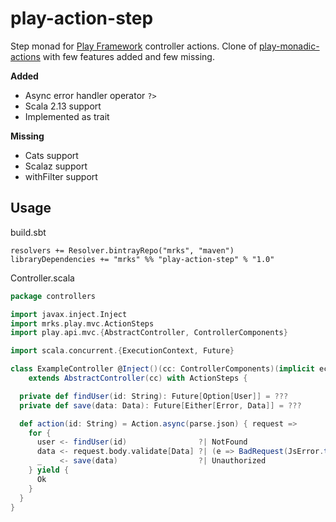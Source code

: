 # play-action-step

Step monad for [Play Framework](https://www.playframework.com/) controller actions.
Clone of [play-monadic-actions](https://github.com/Kanaka-io/play-monadic-actions) with few features added and few missing.

**Added**
* Async error handler operator `?>`
* Scala 2.13 support
* Implemented as trait

**Missing**
* Cats support
* Scalaz support
* withFilter support

## Usage

build.sbt
```
resolvers += Resolver.bintrayRepo("mrks", "maven")
libraryDependencies += "mrks" %% "play-action-step" % "1.0"
```

Controller.scala
```scala
package controllers

import javax.inject.Inject
import mrks.play.mvc.ActionSteps
import play.api.mvc.{AbstractController, ControllerComponents}

import scala.concurrent.{ExecutionContext, Future}

class ExampleController @Inject()(cc: ControllerComponents)(implicit ec: ExecutionContext)
    extends AbstractController(cc) with ActionSteps {

  private def findUser(id: String): Future[Option[User]] = ???
  private def save(data: Data): Future[Either[Error, Data]] = ???

  def action(id: String) = Action.async(parse.json) { request =>
    for {
      user <- findUser(id)                ?| NotFound
      data <- request.body.validate[Data] ?| (e => BadRequest(JsError.toJson(e))
      _    <- save(data)                  ?| Unauthorized
    } yield {
      Ok
    }
  }
}
```
